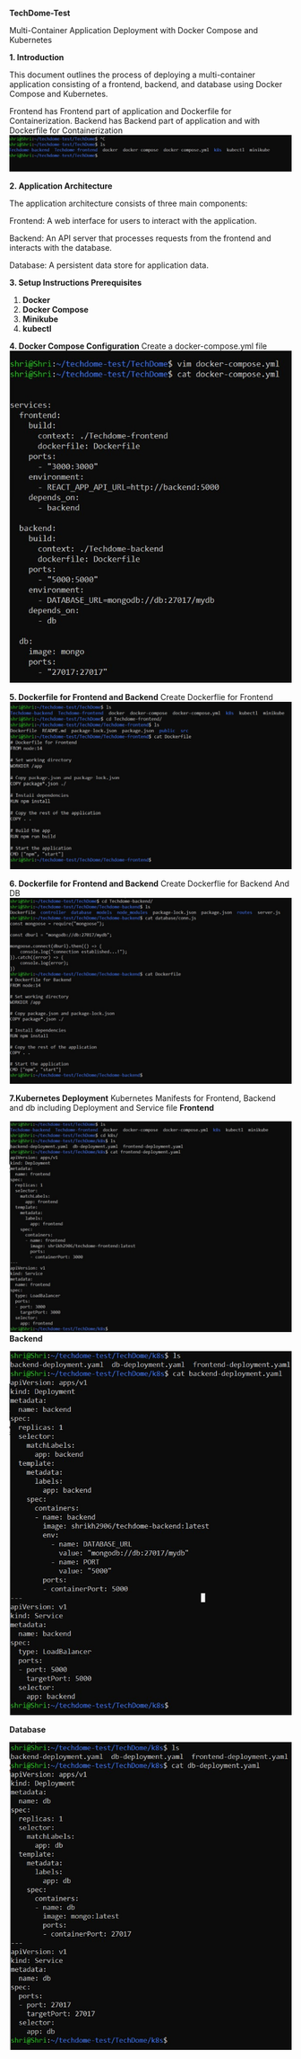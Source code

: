 **TechDome-Test**

Multi-Container Application Deployment with Docker Compose and Kubernetes

**1. Introduction**

This document outlines the process of deploying a multi-container application consisting of a frontend, backend, and database using Docker Compose and Kubernetes.

Frontend has Frontend part of application and Dockerfile for Containerization. 
Backend has Backend part of application and with Dockerfile for Containerization
![Alt text](/Screenshots/demo-ss-1.jpg)

**2. Application Architecture**

The application architecture consists of three main components:

Frontend: A web interface for users to interact with the application.

Backend: An API server that processes requests from the frontend and interacts with the database.

Database: A persistent data store for application data.

**3. Setup Instructions Prerequisites**

1) **Docker**
2) **Docker Compose**
3) **Minikube**
4) **kubectl**

**4. Docker Compose Configuration**
Create a docker-compose.yml file 
![Alt text](/Screenshots/docker-compose-file-ss-2.jpg)

**5. Dockerfile for Frontend and Backend**
Create Dockerflie for Frontend
![Alt text](/Screenshots/dockerfile-frontend-ss-3.jpg)

**6. Dockerfile for Frontend and Backend**
Create Dockerflie for Backend And DB
![Alt text](/Screenshots/backend-db-dockerfile-ss-4.jpg)

**7.Kubernetes Deployment**
Kubernetes Manifests for Frontend, Backend and db
including Deployment and Service file
**Frontend**

![Alt text](/Screenshots/k8s-frontend-ss-5.jpg)
**Backend**

![Alt text](/Screenshots/k8s-backend-ss-6.jpg)

**Database**

![Alt text](/Screenshots/k8s-db-ss-7.jpg)




























